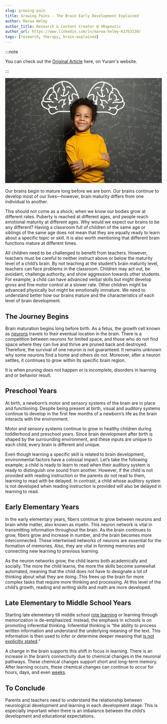 ```yaml
---
slug: growing-pain
title: Growing Pains - The Brain Early Development Explained
author: Marwa Helmy
author_title: Research & Content Creator @ VRapeutic
author_url: https://www.linkedin.com/in/marwa-helmy-617b3130/
tags: [research, therapy, brain-explained]
---
```


:::note

You can check out the [Original Article](http://yuram.tech/growing-pains-the-brain-early-development-explained/) here, on Yuram's website.

:::

![i1](y2.png)

Our brains begin to mature long before we are born. Our brains continue to develop most of our lives—however, brain maturity differs from one individual to another. 

This should not come as a shock; when we know our bodies grow at different rates. Puberty is reached at different ages, and people reach emotional maturity at different ages. Why would we expect our brains to be any different? Having a classroom full of children of the same age or siblings of the same age does not mean that they are equally ready to learn about a specific topic or skill. It is also worth mentioning that different brain functions mature at different times. 

All children need to be challenged to benefit from teachers. However, teachers must be careful to neither instruct above or below the maturity level of a child’s brain. By not teaching at the student’s brain maturity level, teachers can face problems in the classroom. Children may act out, be avoidant, challenge authority, and show aggression towards other students. For example, a child can have advanced verbal skills but might develop gross and fine motor control at a slower rate. Other children might be advanced physically but might be emotionally immature. We need to understand better how our brains mature and the characteristics of each level of brain development. 

<!--truncate-->

## The Journey Begins
Brain maturation begins long before birth. As a fetus, the growth cell known as [neurons](https://www.apa.org/education/k12/brain-function) travels to their eventual location in the brain. There is a competition between neurons for limited space, and those who do not find space where they can live and thrive are pruned back and destroyed. Therefore, the survival of one neuron is not guaranteed. It remains unknown why some neurons find a home and others do not. Moreover, after a neuron settles, it continues to grow within its specific brain region. 

It is when pruning does not happen or is incomplete, disorders in learning and or behavior result. 

## Preschool Years
At birth, a newborn’s motor and sensory systems of the brain are in place and functioning. Despite being present at birth, visual and auditory systems continue to develop in the first few months of a newborn’s life as the brain interacts with the environment. 

Motor and sensory systems continue to grow in healthy children during toddlerhood and preschool years. Since brain development after birth is shaped by the surrounding environment, and these inputs are unique to each child, every brain is different and unique.

Even though learning a specific skill is related to brain development, environmental factors have a colossal impact. Let’s take the following example; a child is ready to learn to read when their auditory system is ready to distinguish one sound from another. However, if the child is not provided with reading instruction or the parents do not read to them, learning to read with be delayed. In contrast, a child whose auditory system is not developed when reading instruction is provided will also be delayed in learning to read. 

## Early Elementary Years
In the early elementary years, fibers continue to grow between neurons and brain white matter, also known as myelin. This neuron network is vital in transmitting information throughout the brain. As the brain continues to grow, fibers grow and increase in number, and the brain becomes more interconnected. These intertwined networks of neurons are essential for the formation of memories. Also, they are vital in forming memories and connecting new learning to previous learning. 

As the neuron networks grow, the child learns both academically and socially. The more the child learns, the more the skills become somewhat automated, meaning that the child does not have to designate a lot of thinking about what they are doing. This frees up the brain for more complex tasks that require more thinking and processing. At this level of the child’s growth, reading and writing skills and math are more developed. 

## Late Elementary to Middle School Years
Starting late elementary till middle school [rote learning](https://www.oxfordlearning.com/difference-rote-learning-meaningful-learning/) or learning through memorization is de-emphasized. Instead, the emphasis in schools is on promoting inferential thinking. Inferential thinking is “the ability to process written information and understand the underlying meaning of the text. This information is then used to infer or determine deeper meaning that [is not explicitly stated](https://education.nsw.gov.au/teaching-and-learning/student-assessment/smart-teaching-strategies/literacy/reading/inferential-comprehension).” 

A change in the brain supports this shift in focus in learning. There is an increase in the brain’s connectivity due to chemical changes in the neuronal pathways. These chemical changes support short and long-term memory. After learning occurs, these chemical changes can continue to occur for hours, days, and even [weeks](https://mitpress.mit.edu/books/cognitive-neurosciences-sixth-edition). 

## To Conclude
Parents and teachers need to understand the relationship between neurological development and learning in each development stage. This is especially important when there is an imbalance between the child’s development and educational expectations.
